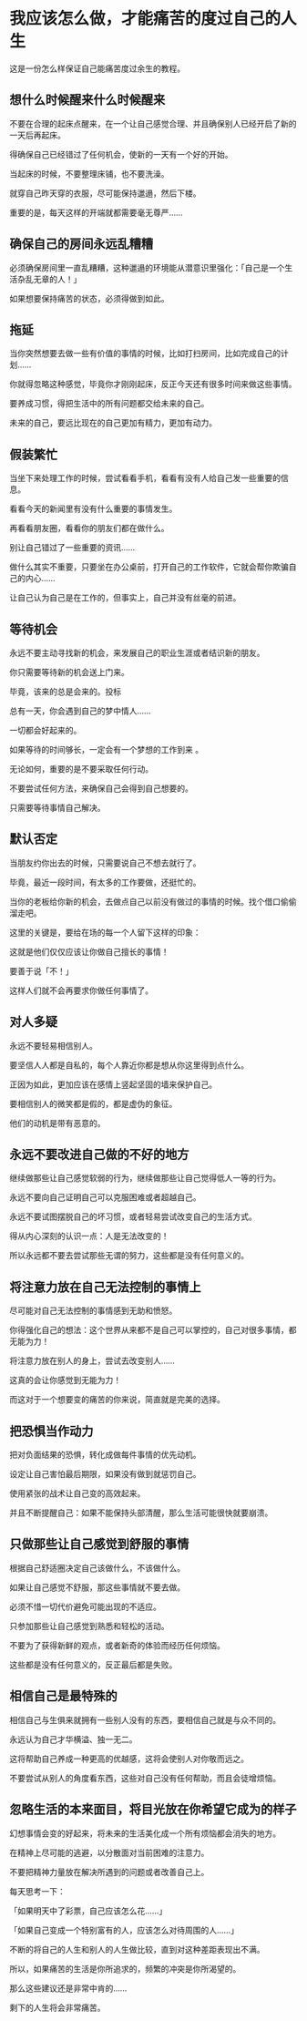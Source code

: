 # 我应该怎么做，才能痛苦的度过自己的人生

这是一份怎么样保证自己能痛苦度过余生的教程。

## 想什么时候醒来什么时候醒来 

不要在合理的起床点醒来，在一个让自己感觉合理、并且确保别人已经开启了新的一天后再起床。

得确保自己已经错过了任何机会，使新的一天有一个好的开始。

当起床的时候，不要整理床铺，也不要洗澡。

就穿自己昨天穿的衣服，尽可能保持邋遢，然后下楼。

重要的是，每天这样的开端就都需要毫无尊严……

## 确保自己的房间永远乱糟糟

必须确保房间里一直乱糟糟，这种邋遢的环境能从潜意识里强化：「自己是一个生活杂乱无章的人！」

如果想要保持痛苦的状态，必须得做到如此。

## 拖延

当你突然想要去做一些有价值的事情的时候，比如打扫房间，比如完成自己的计划……

你就得忽略这种感觉，毕竟你才刚刚起床，反正今天还有很多时间来做这些事情。

要养成习惯，得把生活中的所有问题都交给未来的自己。

未来的自己，要远比现在的自己更加有精力，更加有动力。

## 假装繁忙

当坐下来处理工作的时候，尝试看看手机，看看有没有人给自己发一些重要的信息。

看看今天的新闻里有没有什么重要的事情发生。

再看看朋友圈，看看你的朋友们都在做什么。

别让自己错过了一些重要的资讯……

做什么其实不重要，只要坐在办公桌前，打开自己的工作软件，它就会帮你欺骗自己的内心……

让自己认为自己是在工作的，但事实上，自己并没有丝毫的前进。

## 等待机会

永远不要主动寻找新的机会，来发展自己的职业生涯或者结识新的朋友。

你只需要等待新的机会送上门来。

毕竟，该来的总是会来的。投标

总有一天，你会遇到自己的梦中情人……

一切都会好起来的。

如果等待的时间够长，一定会有一个梦想的工作到来 。

无论如何，重要的是不要采取任何行动。

不要尝试任何方法，来确保自己会得到自己想要的。

只需要等待事情自己解决。

## 默认否定

当朋友约你出去的时候，只需要说自己不想去就行了。

毕竟，最近一段时间，有太多的工作要做，还挺忙的。

当你的老板给你新的机会，去做点自己以前没有做过的事情的时候。找个借口偷偷溜走吧。

这里的关键是，要给在场的每一个人留下这样的印象：

这就是他们仅仅应该让你做自己擅长的事情！

要善于说「不！」

这样人们就不会再要求你做任何事情了。

## 对人多疑

永远不要轻易相信别人。

要坚信人人都是自私的，每个人靠近你都是想从你这里得到点什么。

正因为如此，更加应该在感情上竖起坚固的墙来保护自己。

要相信别人的微笑都是假的，都是虚伪的象征。

他们的动机是带有恶意的。

## 永远不要改进自己做的不好的地方

继续做那些让自己感觉软弱的行为，继续做那些让自己觉得低人一等的行为。

永远不要向自己证明自己可以克服困难或者超越自己。

永远不要试图摆脱自己的坏习惯，或者轻易尝试改变自己的生活方式。

得从内心深刻的认识一点：人是无法改变的！

所以永远都不要去尝试那些无谓的努力，这些都是没有任何意义的。

## 将注意力放在自己无法控制的事情上

尽可能对自己无法控制的事情感到无助和愤怒。

你得强化自己的想法：这个世界从来都不是自己可以掌控的，自己对很多事情，都无能为力！

将注意力放在别人的身上，尝试去改变别人……

这真的会让你感觉到无能为力！

而这对于一个想要变的痛苦的你来说，简直就是完美的选择。

## 把恐惧当作动力

把对负面结果的恐惧，转化成做每件事情的优先动机。

设定让自己害怕最后期限，如果没有做到就惩罚自己。

使用紧张的战术让自己变的高效起来。

并且不断提醒自己：如果不能保持头部清醒，那么生活可能很快就要崩溃。

## 只做那些让自己感觉到舒服的事情

根据自己舒适圈决定自己该做什么，不该做什么。

如果让自己感觉不舒服，那这些事情就不要去做。

必须不惜一切代价避免可能出现的不适应。

只参加那些让自己感觉到熟悉和轻松的活动。

不要为了获得新鲜的观点，或者新奇的体验而经历任何烦恼。

这些都是没有任何意义的，反正最后都是失败。

## 相信自己是最特殊的

相信自己与生俱来就拥有一些别人没有的东西，要相信自己就是与众不同的。

永远认为自己才华横溢、独一无二。

这将帮助自己养成一种更高的优越感，这将会使别人对你敬而远之。

不要尝试从别人的角度看东西，这些对自己没有任何帮助，而且会徒增烦恼。

## 忽略生活的本来面目，将目光放在你希望它成为的样子

幻想事情会变的好起来，将未来的生活美化成一个所有烦恼都会消失的地方。

在精神上尽可能的逃避，以分散面对当前困难的注意力。

不要把精神力量放在解决所遇到的问题或者改善自己上。

每天思考一下：

「如果明天中了彩票，自己应该怎么花……」

「如果自己变成一个特别富有的人，应该怎么对待周围的人……」

不断的将自己的人生和别人的人生做比较，直到对这种差距表现出不满。



所以，如果痛苦的生活是你所追求的，频繁的冲突是你所渴望的。

那么这些建议还是非常中肯的……

剩下的人生将会非常痛苦。

